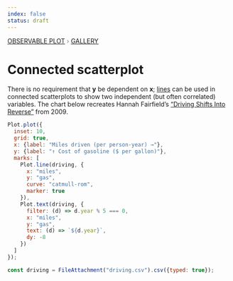 ```yaml
---
index: false
status: draft
---
```


<div style="color: grey; font: 13px/25.5px var(--sans-serif); text-transform: uppercase;"><h1 style="display: none;">Plot: Connected scatterplot</h1><a href="/plot">Observable Plot</a> › <a href="/@observablehq/plot-gallery">Gallery</a></div>

# Connected scatterplot

There is no requirement that **y** be dependent on **x**; [lines](https://observablehq.com/plot/marks/line) can be used in connected scatterplots to show two independent (but often correlated) variables. The chart below recreates Hannah Fairfield’s [“Driving Shifts Into Reverse”](http://www.nytimes.com/imagepages/2010/05/02/business/02metrics.html) from 2009.

```js echo
Plot.plot({
  inset: 10,
  grid: true,
  x: {label: "Miles driven (per person-year) →"},
  y: {label: "↑ Cost of gasoline ($ per gallon)"},
  marks: [
    Plot.line(driving, {
      x: "miles",
      y: "gas",
      curve: "catmull-rom",
      marker: true
    }),
    Plot.text(driving, {
      filter: (d) => d.year % 5 === 0,
      x: "miles",
      y: "gas",
      text: (d) => `${d.year}`,
      dy: -8
    })
  ]
});
```

```js echo
const driving = FileAttachment("driving.csv").csv({typed: true});
```
